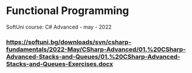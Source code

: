 # Functional Programming
SoftUni course: C# Advanced - may - 2022
### https://softuni.bg/downloads/svn/csharp-fundamentals/2022-May/CSharp-Advanced/01.%20CSharp-Advanced-Stacks-and-Queues/01.%20CSharp-Advanced-Stacks-and-Queues-Exercises.docx
